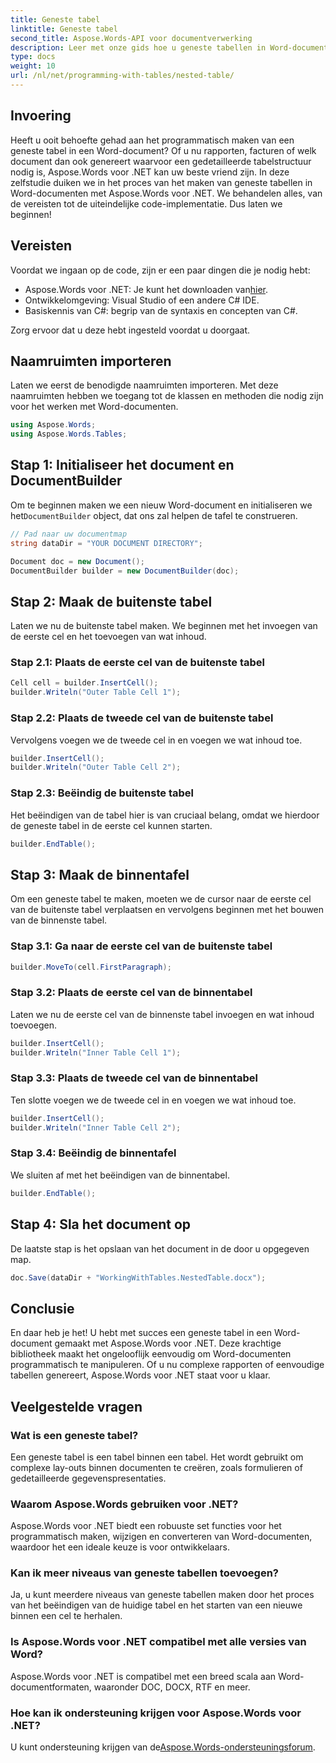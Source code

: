 ```yaml
---
title: Geneste tabel
linktitle: Geneste tabel
second_title: Aspose.Words-API voor documentverwerking
description: Leer met onze gids hoe u geneste tabellen in Word-documenten kunt maken met Aspose.Words voor .NET. Perfect voor het programmatisch genereren van complexe documentlay-outs.
type: docs
weight: 10
url: /nl/net/programming-with-tables/nested-table/
---
```

## Invoering

Heeft u ooit behoefte gehad aan het programmatisch maken van een geneste tabel in een Word-document? Of u nu rapporten, facturen of welk document dan ook genereert waarvoor een gedetailleerde tabelstructuur nodig is, Aspose.Words voor .NET kan uw beste vriend zijn. In deze zelfstudie duiken we in het proces van het maken van geneste tabellen in Word-documenten met Aspose.Words voor .NET. We behandelen alles, van de vereisten tot de uiteindelijke code-implementatie. Dus laten we beginnen!

## Vereisten

Voordat we ingaan op de code, zijn er een paar dingen die je nodig hebt:

-  Aspose.Words voor .NET: Je kunt het downloaden van[hier](https://releases.aspose.com/words/net/).
- Ontwikkelomgeving: Visual Studio of een andere C# IDE.
- Basiskennis van C#: begrip van de syntaxis en concepten van C#.

Zorg ervoor dat u deze hebt ingesteld voordat u doorgaat.

## Naamruimten importeren

Laten we eerst de benodigde naamruimten importeren. Met deze naamruimten hebben we toegang tot de klassen en methoden die nodig zijn voor het werken met Word-documenten.

```csharp
using Aspose.Words;
using Aspose.Words.Tables;
```

## Stap 1: Initialiseer het document en DocumentBuilder

 Om te beginnen maken we een nieuw Word-document en initialiseren we het`DocumentBuilder` object, dat ons zal helpen de tafel te construeren.

```csharp
// Pad naar uw documentmap
string dataDir = "YOUR DOCUMENT DIRECTORY";

Document doc = new Document();
DocumentBuilder builder = new DocumentBuilder(doc);
```

## Stap 2: Maak de buitenste tabel

Laten we nu de buitenste tabel maken. We beginnen met het invoegen van de eerste cel en het toevoegen van wat inhoud.

### Stap 2.1: Plaats de eerste cel van de buitenste tabel

```csharp
Cell cell = builder.InsertCell();
builder.Writeln("Outer Table Cell 1");
```

### Stap 2.2: Plaats de tweede cel van de buitenste tabel

Vervolgens voegen we de tweede cel in en voegen we wat inhoud toe.

```csharp
builder.InsertCell();
builder.Writeln("Outer Table Cell 2");
```

### Stap 2.3: Beëindig de buitenste tabel

Het beëindigen van de tabel hier is van cruciaal belang, omdat we hierdoor de geneste tabel in de eerste cel kunnen starten.

```csharp
builder.EndTable();
```

## Stap 3: Maak de binnentafel

Om een geneste tabel te maken, moeten we de cursor naar de eerste cel van de buitenste tabel verplaatsen en vervolgens beginnen met het bouwen van de binnenste tabel.

### Stap 3.1: Ga naar de eerste cel van de buitenste tabel

```csharp
builder.MoveTo(cell.FirstParagraph);
```

### Stap 3.2: Plaats de eerste cel van de binnentabel

Laten we nu de eerste cel van de binnenste tabel invoegen en wat inhoud toevoegen.

```csharp
builder.InsertCell();
builder.Writeln("Inner Table Cell 1");
```

### Stap 3.3: Plaats de tweede cel van de binnentabel

Ten slotte voegen we de tweede cel in en voegen we wat inhoud toe.

```csharp
builder.InsertCell();
builder.Writeln("Inner Table Cell 2");
```

### Stap 3.4: Beëindig de binnentafel

We sluiten af met het beëindigen van de binnentabel.

```csharp
builder.EndTable();
```

## Stap 4: Sla het document op

De laatste stap is het opslaan van het document in de door u opgegeven map.

```csharp
doc.Save(dataDir + "WorkingWithTables.NestedTable.docx");
```

## Conclusie

En daar heb je het! U hebt met succes een geneste tabel in een Word-document gemaakt met Aspose.Words voor .NET. Deze krachtige bibliotheek maakt het ongelooflijk eenvoudig om Word-documenten programmatisch te manipuleren. Of u nu complexe rapporten of eenvoudige tabellen genereert, Aspose.Words voor .NET staat voor u klaar.

## Veelgestelde vragen

### Wat is een geneste tabel?

Een geneste tabel is een tabel binnen een tabel. Het wordt gebruikt om complexe lay-outs binnen documenten te creëren, zoals formulieren of gedetailleerde gegevenspresentaties.

### Waarom Aspose.Words gebruiken voor .NET?

Aspose.Words voor .NET biedt een robuuste set functies voor het programmatisch maken, wijzigen en converteren van Word-documenten, waardoor het een ideale keuze is voor ontwikkelaars.

### Kan ik meer niveaus van geneste tabellen toevoegen?

Ja, u kunt meerdere niveaus van geneste tabellen maken door het proces van het beëindigen van de huidige tabel en het starten van een nieuwe binnen een cel te herhalen.

### Is Aspose.Words voor .NET compatibel met alle versies van Word?

Aspose.Words voor .NET is compatibel met een breed scala aan Word-documentformaten, waaronder DOC, DOCX, RTF en meer.

### Hoe kan ik ondersteuning krijgen voor Aspose.Words voor .NET?

 U kunt ondersteuning krijgen van de[Aspose.Words-ondersteuningsforum](https://forum.aspose.com/c/words/8).